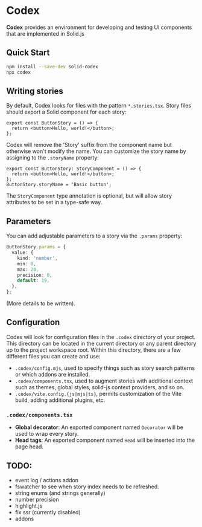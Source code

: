 # Codex

**Codex** provides an environment for developing and testing UI components that are implemented
in Solid.js

## Quick Start

```sh
npm install --save-dev solid-codex
npx codex
```

## Writing stories

By default, Codex looks for files with the pattern `*.stories.tsx`. Story files should export
a Solid component for each story:

```tsx
export const ButtonStory = () => {
  return <button>Hello, world!</button>;
};
```

Codex will remove the 'Story' suffix from the component name but otherwise won't modify the name.
You can customize the story name by assigning to the `.storyName` property:

```tsx
export const ButtonStory: StoryComponent = () => {
  return <button>Hello, world!</button>;
};
ButtonStory.storyName = 'Basic button';
```

The `StoryComponent` type annotation is optional, but will allow story attributes to be set in
a type-safe way.

## Parameters

You can add adjustable parameters to a story via the `.params` property:

```ts
ButtonStory.params = {
  value: {
    kind: 'number',
    min: 0,
    max: 20,
    precision: 0,
    default: 19,
  },
};
```

(More details to be written).

## Configuration

Codex will look for configuration files in the `.codex` directory of your project. This directory
can be located in the current directory or any parent directory up to the project workspace root.
Within this directory, there are a few different files you can create and use:

* `.codex/config.mjs`, used to specify things such as story search patterns or which addons are
   installed.
* `.codex/components.tsx`, used to augment stories with additional context such as themes, global
  styles, solid-js context providers, and so on.
* `.codex/vite.config.{js|mjs|ts}`, permits customization of the Vite build, adding additional
  plugins, etc.

### `.codex/components.tsx`

* **Global decorator**: An exported component named `Decorator` will be used to wrap every story.
* **Head tags**: An exported component named `Head` will be inserted into the page head.

## TODO:

* event log / actions addon
* fswatcher to see when story index needs to be refreshed.
* string enums (and strings generally)
* number precision
* highlight.js
* fix ssr (currently disabled)
* addons
